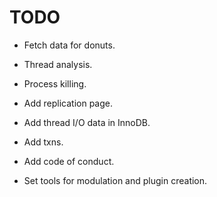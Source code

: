 # TODO
- Fetch data for donuts.
- Thread analysis.
- Process killing.
- Add replication page.
- Add thread I/O data in InnoDB.
- Add txns.

- Add code of conduct.
- Set tools for modulation and plugin creation.